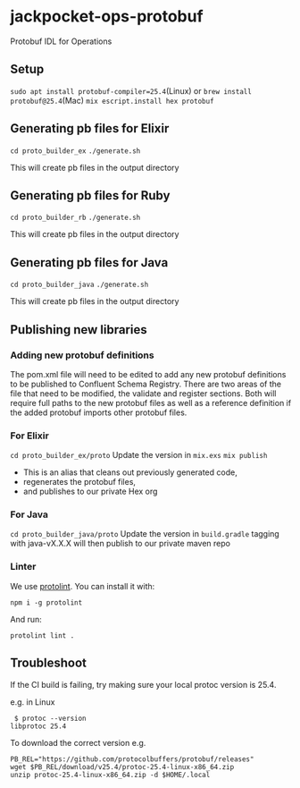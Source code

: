 # jackpocket-ops-protobuf
Protobuf IDL for Operations

## Setup
`sudo apt install protobuf-compiler=25.4`(Linux) or `brew install protobuf@25.4`(Mac)
`mix escript.install hex protobuf`

## Generating pb files for Elixir
`cd proto_builder_ex`
`./generate.sh`

This will create pb files in the output directory

## Generating pb files for Ruby
`cd proto_builder_rb`
`./generate.sh`

This will create pb files in the output directory

## Generating pb files for Java
`cd proto_builder_java`
`./generate.sh`

This will create pb files in the output directory

## Publishing new libraries

### Adding new protobuf definitions
The pom.xml file will need to be edited to add any new protobuf definitions to be published to Confluent Schema Registry. There are two areas of the file that need to be modified, the validate and register sections. Both will require full paths to the new protobuf files as well as a reference definition if the added protobuf imports other protobuf files.

### For Elixir
`cd proto_builder_ex/proto`
Update the version in `mix.exs`
`mix publish`
- This is an alias that cleans out previously generated code,
- regenerates the protobuf files,
- and publishes to our private Hex org

### For Java
`cd proto_builder_java/proto`
Update the version in `build.gradle`
tagging with java-vX.X.X will then publish to our private maven repo


### Linter
We use [protolint](https://github.com/yoheimuta/protolint). You can install it with:

```
npm i -g protolint
```

And run:

```
protolint lint .
```

## Troubleshoot

If the CI build is failing, try making sure your local protoc version is 25.4.

e.g. in Linux

```
 $ protoc --version
libprotoc 25.4
```

To download the correct version e.g.

```
PB_REL="https://github.com/protocolbuffers/protobuf/releases"
wget $PB_REL/download/v25.4/protoc-25.4-linux-x86_64.zip
unzip protoc-25.4-linux-x86_64.zip -d $HOME/.local
```
